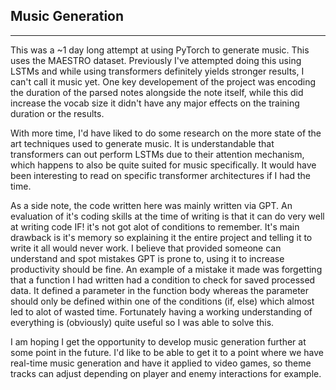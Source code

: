 ## Music Generation
----------------------------------

This was a ~1 day long attempt at using PyTorch to generate music. This uses the MAESTRO dataset. Previously I've attempted doing this using LSTMs and while using transformers definitely yields stronger results, I can't call it music yet. One key developement of the project was encoding the duration of the parsed notes alongside the note itself, while this did increase the vocab size it didn't have any major effects on the training duration or the results. 

With more time, I'd have liked to do some research on the more state of the art techniques used to generate music. It is understandable that transformers can out perform LSTMs due to their attention mechanism, which happens to also be quite suited for music specifically. It would have been interesting to read on specific transformer architectures if I had the time. 

As a side note, 
the code written here was mainly written via GPT. An evaluation of it's coding skills at the time of writing is that it can do very well at writing code IF! it's not got alot of conditions to remember. It's main drawback is it's memory so explaining it the entire project and telling it to write it all would never work. I believe that provided someone can understand and spot mistakes GPT is prone to, 
using it to increase productivity should be fine. An example of a mistake it made was forgetting that a function I had written had a condition to check for saved processed data. It defined a parameter in the function body whereas the parameter should only be defined within one of the conditions (if, else) which almost led to alot of wasted time. Fortunately having a working understanding of everything 
is (obviously) quite useful so I was able to solve this. 

I am hoping I get the opportunity to develop music generation further at some point in the future. I'd like to be able to get it to a point where we have real-time music generation and have it applied to video games, so theme tracks can adjust depending on player and enemy interactions for example.
